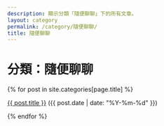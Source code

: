 ```yaml
---
description: 顯示分類「隨便聊聊」下的所有文章。
layout: category
permalink: /category/隨便聊聊/
title: 隨便聊聊
---
```


<h1>分類：隨便聊聊</h1>

{% for post in site.categories[page.title] %}
  <p><a href="{{ post.url | relative_url }}">{{ post.title }}</a> ({{ post.date | date: "%Y-%m-%d" }})</p>
{% endfor %}
